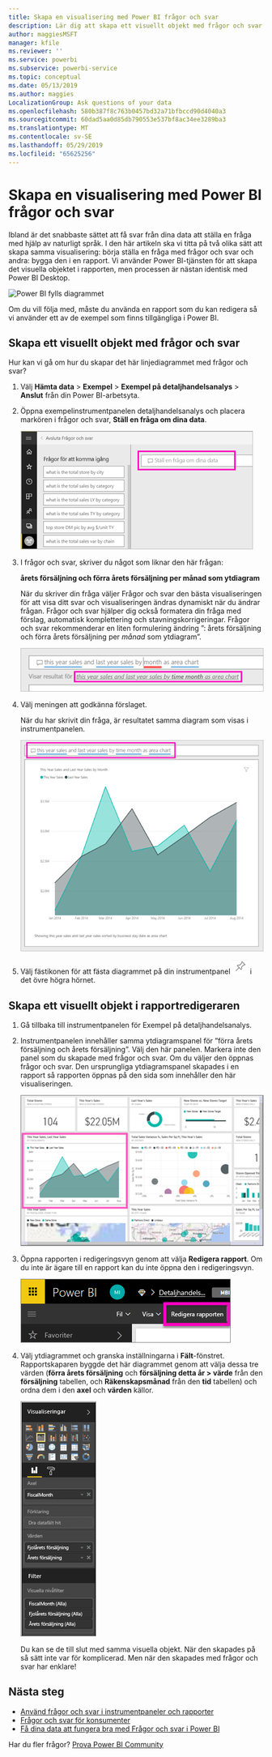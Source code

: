 ```yaml
---
title: Skapa en visualisering med Power BI frågor och svar
description: Lär dig att skapa ett visuellt objekt med frågor och svar i Power BI-tjänsten med hjälp av exemplet på detaljhandelsanalys
author: maggiesMSFT
manager: kfile
ms.reviewer: ''
ms.service: powerbi
ms.subservice: powerbi-service
ms.topic: conceptual
ms.date: 05/13/2019
ms.author: maggies
LocalizationGroup: Ask questions of your data
ms.openlocfilehash: 580b387f8c763b0457bd32a71bfbccd90d4040a3
ms.sourcegitcommit: 60dad5aa0d85db790553e537bf8ac34ee3289ba3
ms.translationtype: MT
ms.contentlocale: sv-SE
ms.lasthandoff: 05/29/2019
ms.locfileid: "65625256"
---
```

# <a name="create-a-visual-with-power-bi-qa"></a>Skapa en visualisering med Power BI frågor och svar

Ibland är det snabbaste sättet att få svar från dina data att ställa en fråga med hjälp av naturligt språk.  I den här artikeln ska vi titta på två olika sätt att skapa samma visualisering: börja ställa en fråga med frågor och svar och andra: bygga den i en rapport. Vi använder Power BI-tjänsten för att skapa det visuella objektet i rapporten, men processen är nästan identisk med Power BI Desktop.

![Power BI fylls diagrammet](media/power-bi-visualization-introduction-to-q-and-a/power-bi-qna-create-visual.png)

Om du vill följa med, måste du använda en rapport som du kan redigera så vi använder ett av de exempel som finns tillgängliga i Power BI.

## <a name="create-a-visual-with-qa"></a>Skapa ett visuellt objekt med frågor och svar

Hur kan vi gå om hur du skapar det här linjediagrammet med frågor och svar?

1. Välj **Hämta data** \> **Exempel** \> **Exempel på detaljhandelsanalys**  >   **Anslut** från din Power BI-arbetsyta.

1. Öppna exempelinstrumentpanelen detaljhandelsanalys och placera markören i frågor och svar, **Ställ en fråga om dina data**.

    ![Placera markören i frågor och svar](media/power-bi-visualization-introduction-to-q-and-a/power-bi-qna-cursor-in-qna-box.png)

2. I frågor och svar, skriver du något som liknar den här frågan:
   
    **årets försäljning och förra årets försäljning per månad som ytdiagram**
   
    När du skriver din fråga väljer Frågor och svar den bästa visualiseringen för att visa ditt svar och visualiseringen ändras dynamiskt när du ändrar frågan. Frågor och svar hjälper dig också formatera din fråga med förslag, automatisk komplettering och stavningskorrigeringar. Frågor och svar rekommenderar en liten formulering ändring ”: årets försäljning och förra årets försäljning per *månad* som ytdiagram”.  

    ![Frågor och svar korrigerad formulering](media/power-bi-visualization-introduction-to-q-and-a/power-bi-qna-corrected-create-filled-chart.png)

4. Välj meningen att godkänna förslaget. 
   
   När du har skrivit din fråga, är resultatet samma diagram som visas i instrumentpanelen.
   
   ![Frågor och svar fyllda ytdiagram](media/power-bi-visualization-introduction-to-q-and-a/power-bi-qna-create-filled-chart.png)

4. Välj fästikonen för att fästa diagrammet på din instrumentpanel ![Fästikon](media/power-bi-visualization-introduction-to-q-and-a/pinnooutline.png) i det övre högra hörnet.

## <a name="create-a-visual-in-the-report-editor"></a>Skapa ett visuellt objekt i rapportredigeraren

1. Gå tillbaka till instrumentpanelen för Exempel på detaljhandelsanalys.
   
2. Instrumentpanelen innehåller samma ytdiagramspanel för ”förra årets försäljning och årets försäljning”.  Välj den här panelen. Markera inte den panel som du skapade med frågor och svar. Om du väljer den öppnas frågor och svar. Den ursprungliga ytdiagramspanel skapades i en rapport så rapporten öppnas på den sida som innehåller den här visualiseringen.

    ![Instrumentpanelen för Exempel på detaljhandelsanalys](media/power-bi-visualization-introduction-to-q-and-a/power-bi-dashboard.png)

1. Öppna rapporten i redigeringsvyn genom att välja **Redigera rapport**.  Om du inte är ägare till en rapport kan du inte öppna den i redigeringsvyn.
   
    ![Knappen Redigera rapport](media/power-bi-visualization-introduction-to-q-and-a/power-bi-edit-report.png)
4. Välj ytdiagrammet och granska inställningarna i **Fält**-fönstret.  Rapportskaparen byggde det här diagrammet genom att välja dessa tre värden (**förra årets försäljning** och **försäljning detta år > värde** från den **försäljning** tabellen, och  **Räkenskapsmånad** från den **tid** tabellen) och ordna dem i den **axel** och **värden** källor.
   
    ![Visualiseringsfönster](media/power-bi-visualization-introduction-to-q-and-a/gnatutorial_3-new.png)

    Du kan se de till slut med samma visuella objekt. När den skapades på så sätt inte var för komplicerad. Men när den skapades med frågor och svar har enklare!

## <a name="next-steps"></a>Nästa steg

- [Använd frågor och svar i instrumentpaneler och rapporter](power-bi-tutorial-q-and-a.md)  
- [Frågor och svar för konsumenter](consumer/end-user-q-and-a.md)
- [Få dina data att fungera bra med Frågor och svar i Power BI](service-prepare-data-for-q-and-a.md)

Har du fler frågor? [Prova Power BI Community](http://community.powerbi.com/)

